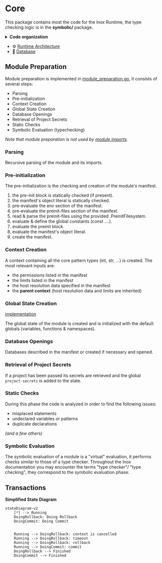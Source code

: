 # Core

This package contains most the code for the Inox Runtime, the type checking logic is in the **symbolic/** package.


<details>
 
**<summary>Code organization</summary>**

- Tree Walk Interpreter
    - [tree_walk.go](tree_walk.go)
- Bytecode Interpreter (inspired from https://github.com/d5/tengo.)
    - [compiler.go](compiler.go)
    - [vm.go](vm.go)
- Static Check
    - [static_check.go](static_check.go)
- Symbolic Evaluation and Typechecking
    - [symbolic.go](symbolic.go)
    - [symbolic package](./symbolic/)
- Core Value Types
    - [value.go](value.go)
    - [number.go](number.go)
    - [quantity.go](quantity.go)
    - [immutable_data_structures.go](immutable_data_structures.go)
    - [object.go](./object.go)
    - [dictionary.go](./dictionary.go)
    - [indexable.go](./indexable.go)
    - [mapping.go](./mapping.go)
- Core Pattern Types
    - [pattern.go](pattern.go)
    - [string_pattern.go](string_pattern.go)
- Module
    - [module.go](module.go)
    - [module_import.go](module_import.go)
    - [preinit.go](preinit.go)
    - [manifest.go](manifest.go)
- Context & Security
    - [context.go](context.go)
    - [permissions.go](permissions.go)
    - [limit.go](limit.go)
    - [token_bucket.go](token_bucket.go)
- Secrets
    - [secrets.go](secrets.go)
- Mutation
    - [mutation.go](mutation.go)
    - [watcher.go](watcher.go)
- Database
    - [database.go](database.go)
- Debugger
    - [debug.go](debug.go)
    - [debug_types.go](debug_types.go)
- Testing
    - [testing.go](testing.go)
- Serialization / Deserialization
    - [write_representation.go](write_representation.go)
    - [write_json_representation.go](write_json_representation.go)
    - [parse_representation.go](parse_representation.go)
    - [parse_json_representation.go](parse_json_representation.go)
    - [json_schema.go](json_schema.go)
</details>

- ⚙️ [Runtime Architecture](./RUNTIME.md) 
- 💾 [Database](./DATABASE.md) 

## Module Preparation

Module preparation is implemented in [module_preparation.go](./module_preparation.go), it consists of several steps:
- Parsing
- Pre-initialization
- Context Creation
- Global State Creation
- Database Openings
- Retrieval of Project Secrets
- Static Checks
- Symbolic Evaluation (typechecking)

*Note that module preparation is not used by [module imports](../../docs/language-reference/language.md#module-imports).*

### Parsing

Recursive parsing of the module and its imports.

### Pre-initialization

The pre-initialization is the checking and creation of the module's manifest.

1.  the pre-init block is statically checked (if present).
2.  the manifest's object literal is statically checked.
3.  pre-evaluate the env section of the manifest.
4.  pre-evaluate the preinit-files section of the manifest.
5.  read & parse the preinit-files using the provided .PreinitFilesystem.
6.  evaluate & define the global constants (const ....).
7.  evaluate the preinit block.
8.  evaluate the manifest's object literal.
9.  create the manifest.

### Context Creation

A context containing all the core pattern types (int, str, ...) is created.
The most relevant inputs are:
- the permissions listed in the manifest
- the limits listed in the manifest
- the host resolution data specified in the manifest
- the **parent context** (host resolution data and limits are inherited)

### Global State Creation

[implementation](../globals/default_state.go)

The global state of the module is created and is initialized
with the default globals (variables, functions & namespaces).

### Database Openings

Databases described in the manifest or created if necessary and opened.

### Retrieval of Project Secrets

If a project has been passed its secrets are retrieved and the global `project-secrets` is added to the state.

### Static Checks

During this phase the code is analyzed in order to find the following issues:
- misplaced statements
- undeclared variables or patterns
- duplicate declarations

*(and a few others)*

### Symbolic Evaluation

The symbolic evaluation of a module is a "virtual" evaluation, it performs checks similar to those of a type checker.
Throughout the Inox documentation you may encounter the terms "type checker"/ "type checking", they correspond to the 
symbolic evaluation phase.

## Transactions

**Simplified State Diagram**

```mermaid
stateDiagram-v2
    [*] --> Running
    DoingRollback: Doing Rollback
    DoingCommit: Doing Commit


    Running --> DoingRollback: context is cancelled
    Running --> DoingRollback: timeout
    Running --> DoingRollback: rollback
    Running --> DoingCommit: commit
    DoingRollback --> Finished
    DoingCommit --> Finished
```
